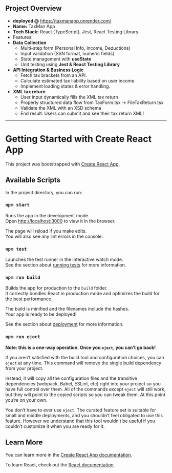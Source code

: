 ## **Project Overview**

- **deployed @** https://taxmanapp.onrender.com/
- **Name:** TaxMan App
- **Tech Stack:** React (TypeScript), Jest, React Testing Library. 
- Features:
- **Data Collection**
    - Multi-step form (Personal Info, Income, Deductions)
    - Input validation (SSN format, numeric fields)
    - State management with **useState**
    - Unit testing using **Jest & React Testing Library**  
- **API Integration & Business Logic**  
    - Fetch tax brackets from an API. 
    - Calculate estimated tax liability based on user income. 
    - Implement loading states & error handling.
- **XML tax return**
    - User input dynamically fills the XML tax return
    - Properly structured data flow from TaxForm.tsx → FileTaxReturn.tsx
    - Validate the XML with an XSD schema
    - End result: Users can submit and see their tax return XML!
------


# Getting Started with Create React App

This project was bootstrapped with [Create React App](https://github.com/facebook/create-react-app).

## Available Scripts

In the project directory, you can run:

### `npm start`

Runs the app in the development mode.\
Open [http://localhost:3000](http://localhost:3000) to view it in the browser.

The page will reload if you make edits.\
You will also see any lint errors in the console.

### `npm test`

Launches the test runner in the interactive watch mode.\
See the section about [running tests](https://facebook.github.io/create-react-app/docs/running-tests) for more information.

### `npm run build`

Builds the app for production to the `build` folder.\
It correctly bundles React in production mode and optimizes the build for the best performance.

The build is minified and the filenames include the hashes.\
Your app is ready to be deployed!

See the section about [deployment](https://facebook.github.io/create-react-app/docs/deployment) for more information.

### `npm run eject`

**Note: this is a one-way operation. Once you `eject`, you can’t go back!**

If you aren’t satisfied with the build tool and configuration choices, you can `eject` at any time. This command will remove the single build dependency from your project.

Instead, it will copy all the configuration files and the transitive dependencies (webpack, Babel, ESLint, etc) right into your project so you have full control over them. All of the commands except `eject` will still work, but they will point to the copied scripts so you can tweak them. At this point you’re on your own.

You don’t have to ever use `eject`. The curated feature set is suitable for small and middle deployments, and you shouldn’t feel obligated to use this feature. However we understand that this tool wouldn’t be useful if you couldn’t customize it when you are ready for it.

## Learn More

You can learn more in the [Create React App documentation](https://facebook.github.io/create-react-app/docs/getting-started).

To learn React, check out the [React documentation](https://reactjs.org/).
